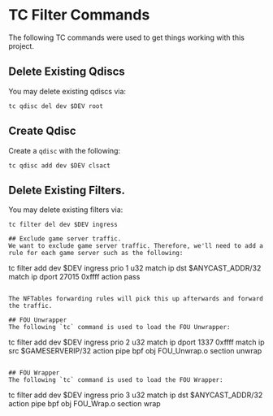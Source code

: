 # TC Filter Commands
The following TC commands were used to get things working with this project.

## Delete Existing Qdiscs
You may delete existing qdiscs via:

```
tc qdisc del dev $DEV root
```

## Create Qdisc
Create a `qdisc` with the following:

```
tc qdisc add dev $DEV clsact
```

## Delete Existing Filters.
You may delete existing filters via:

```
tc filter del dev $DEV ingress

## Exclude game server traffic.
We want to exclude game server traffic. Therefore, we'll need to add a rule for each game server such as the following:

```
tc filter add dev $DEV ingress prio 1 u32 match ip dst $ANYCAST_ADDR/32 match ip dport 27015 0xffff action pass
```

The NFTables forwarding rules will pick this up afterwards and forward the traffic.

## FOU Unwrapper
The following `tc` command is used to load the FOU Unwrapper:

```
tc filter add dev $DEV ingress prio 2 u32 match ip dport 1337 0xffff match ip src $GAMESERVERIP/32 action pipe bpf obj FOU_Unwrap.o section unwrap
```

## FOU Wrapper
The following `tc` command is used to load the FOU Wrapper:

```
tc filter add dev $DEV ingress prio 3 u32 match ip dst $ANYCAST_ADDR/32 action pipe bpf obj FOU_Wrap.o section wrap
```